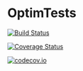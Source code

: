 # OptimTests

[![Build Status](https://travis-ci.org/timholy/OptimTests.jl.svg?branch=master)](https://travis-ci.org/timholy/OptimTests.jl)

[![Coverage Status](https://coveralls.io/repos/timholy/OptimTests.jl/badge.svg?branch=master&service=github)](https://coveralls.io/github/timholy/OptimTests.jl?branch=master)

[![codecov.io](http://codecov.io/github/timholy/OptimTests.jl/coverage.svg?branch=master)](http://codecov.io/github/timholy/OptimTests.jl?branch=master)
